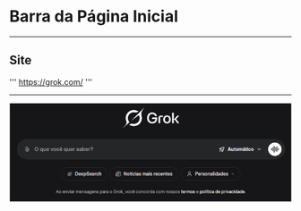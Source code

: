 # Barra da Página Inicial

---

## Site
'''
https://grok.com/
'''

---

![Estrutura Inicial Prevista para a Pasta IA](../../assets/grok-barra-de-perguntas.png)
